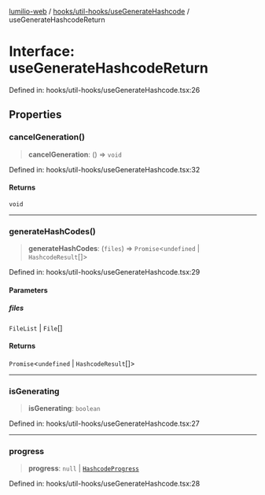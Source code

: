 [lumilio-web](../../../../modules.md) / [hooks/util-hooks/useGenerateHashcode](../index.md) / useGenerateHashcodeReturn

# Interface: useGenerateHashcodeReturn

Defined in: hooks/util-hooks/useGenerateHashcode.tsx:26

## Properties

### cancelGeneration()

> **cancelGeneration**: () => `void`

Defined in: hooks/util-hooks/useGenerateHashcode.tsx:32

#### Returns

`void`

***

### generateHashCodes()

> **generateHashCodes**: (`files`) => `Promise`\<`undefined` \| `HashcodeResult`[]\>

Defined in: hooks/util-hooks/useGenerateHashcode.tsx:29

#### Parameters

##### files

`FileList` | `File`[]

#### Returns

`Promise`\<`undefined` \| `HashcodeResult`[]\>

***

### isGenerating

> **isGenerating**: `boolean`

Defined in: hooks/util-hooks/useGenerateHashcode.tsx:27

***

### progress

> **progress**: `null` \| [`HashcodeProgress`](HashcodeProgress.md)

Defined in: hooks/util-hooks/useGenerateHashcode.tsx:28

